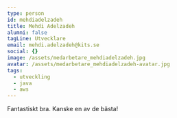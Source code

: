 ```yaml
---
type: person
id: mehdiadelzadeh
title: Mehdi Adelzadeh
alumni: false
tagLine: Utvecklare
email: mehdi.adelzadeh@kits.se
social: {}
image: /assets/medarbetare_mehdiadelzadeh.jpg
avatar: /assets/medarbetare_mehdiadelzadeh-avatar.jpg
tags:
  - utveckling
  - java
  - aws
---
```


Fantastiskt bra. Kanske en av de bästa!

